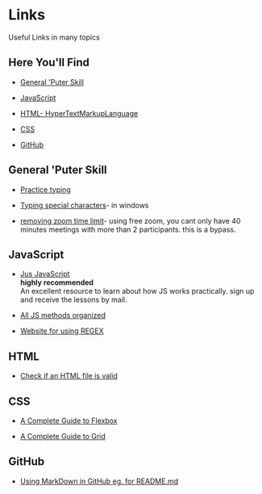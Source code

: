 # Links
Useful Links  in many topics

## Here You'll Find

* [General 'Puter Skill](#General-'Puter-Skill)

* [JavaScript](#JavaScript)

* [HTML- HyperTextMarkupLanguage](#html)

* [CSS](#css)

* [GitHub](#GitHub)

## General 'Puter Skill
* [Practice typing](https://www.keybr.com/)

* [Typing special characters](https://www.alt-codes.net/arrow_alt_codes.php)- in windows
* [removing zoom time limit](https://nerdschalk.com/how-to-solve-zooms-40-minute-limit-problem/)- using free zoom, you cant only have 40 minutes meetings with more than 2 participants. this is a bypass.


## JavaScript
* [Jus JavaScript](https://justjavascript.com/)  
__highly recommended__  
An excellent resource to learn about how JS works practically. sign up and receive the lessons by mail.

* [All JS methods organized](https://overapi.com/javascript)

* [Website for using REGEX](https://www.rexegg.com/regex-quickstart.html)

## HTML
* [Check if an HTML file is valid](https://validator.w3.org/#validate_by_input)

## CSS
* [A Complete Guide to Flexbox](https://css-tricks.com/snippets/css/a-guide-to-flexbox/)

* [A Complete Guide to Grid](https://css-tricks.com/snippets/css/complete-guide-grid/)

## GitHub
* [Using MarkDown in GitHub eg. for README.md ](https://guides.github.com/features/mastering-markdown/)